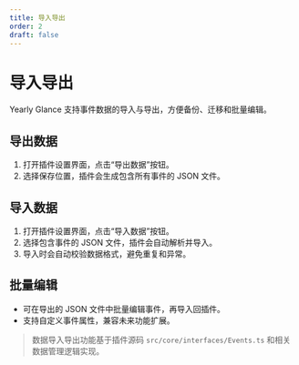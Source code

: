 ```yaml
---
title: 导入导出
order: 2
draft: false
---
```


# 导入导出

Yearly Glance 支持事件数据的导入与导出，方便备份、迁移和批量编辑。

## 导出数据

1. 打开插件设置界面，点击“导出数据”按钮。
2. 选择保存位置，插件会生成包含所有事件的 JSON 文件。

## 导入数据

1. 打开插件设置界面，点击“导入数据”按钮。
2. 选择包含事件的 JSON 文件，插件会自动解析并导入。
3. 导入时会自动校验数据格式，避免重复和异常。

## 批量编辑

- 可在导出的 JSON 文件中批量编辑事件，再导入回插件。
- 支持自定义事件属性，兼容未来功能扩展。

> 数据导入导出功能基于插件源码 `src/core/interfaces/Events.ts` 和相关数据管理逻辑实现。